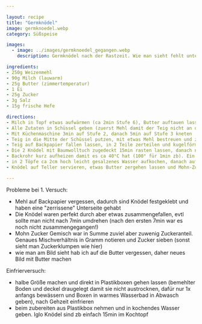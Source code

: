 ```yaml
---

layout: recipe
title: "Germknödel"
image: germknoedel.webp
category: Süßspeise

images:
  - image: ../images/germknoedel_gegangen.webp
    description: Germknödel nach der Rastzeit. Wie man sieht fehlt unten das Mehl weshalb man sie nicht gut lösen konnte

ingredients:
- 250g Weizenmehl
- 90g Milch (lauwarm)
- 25g Butter (zimmertemperatur)
- 1 Ei
- 25g Zucker
- 3g Salz
- 15g frische Hefe

directions:
- Milch in Topf etwas aufwärmen (ca 2min Stufe 6), Butter auftauen lassen
- Alle Zutaten in Schüssel geben (zuerst Mehl damit der Teig nicht an der Form klebt)
- Mit Küchenmaschine 3min auf Stufe 2, danach 5min auf Stufe 3 kneten
- Teig in die Mitte der Schüssel putzen, mit etwas Mehl bestreuen und zugedeckt 20min gehen lassen
- Teig auf Backpapier fallen lassen, in 2 Teile zerteilen und kugelförmig Rollen bzw Teig nach innen falten (Ziel ist es runde Knödel zu haben)
- Die 2 Knödel mit Baumwolltuch zugedeckt 15min rasten lassen, danach nochmal rund formen, flach drücken, befüllen und die Enden zusammenklappen und erneut Knödel formen
- Backrohr kurz aufheizen damit es ca 40°C hat (100° für 1min zb). Ein Backpapier bemehlen (damit die Knödel nicht festkleben) und die Knödel drauf legen. Mit Wasser besprühen und 30-45min ins Rohr zum gehen geben (zwischendurch 1-2x erneut mit Wasser besprühen)
- in 2 Töpfe ca 2cm hoch leicht gesalzenes Wasser aufkochen, danach auf Stufe 5 zurückdrehen und in jeden Topf ein Knödel geben. 7min köcheln lassen, danach umdrehen und nochmal 7min köcheln (Tipp - besser nicht umdrehen!)
- Knödel auf Teller servieren, etwas Butter zergehen lassen und Mohn-Zucker Gemisch darauf verteilen. Marmelade passt auch sehr gut dazu.

---
```


Probleme bei 1. Versuch:
- Mehl auf Backpapier vergessen, dadurch sind Knödel festgeklebt und haben eine "zerrissene" Unterseite gehabt
- Die Knödel waren perfekt durch aber etwas zusammengefallen, evtl sollte man nicht nach 7min umdrehen (nach den ersten 7min war es noch nicht zusammengegangen!)
- Mohn Zucker Gemisch war in Summe zuviel aber zuwenig Zuckeranteil. Genaues Mischverhältnis in Gramm notieren und Zucker sieben (sonst sieht man Zuckerklumpen wie hier)
- wie man am Bild sieht hab ich auf die Butter vergessen, daher neues Bild mit Butter machen

Einfrierversuch:
- halbe Größe machen und direkt in Plastikboxen gehen lassen (bemehlter Boden und deckel draugelegt damit sie nicht austrocknen, dafür nur 1x anfangs bewässern und Boxen in warmes Wasserbad in Abwasch geben), nach Gehzeit einfrieren
- beim zubereiten aus Plastikbox nehmen und in kochendes Wasser geben. Iglo Knödel sind zb einfach 15min im Kochtopf